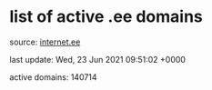 # list of active .ee domains

source: [internet.ee](https://internet.ee/domains/ee-zone-file)

last update: Wed, 23 Jun 2021 09:51:02 +0000

active domains: 140714
